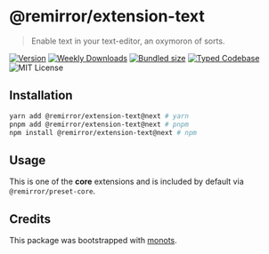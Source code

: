 # @remirror/extension-text

> Enable text in your text-editor, an oxymoron of sorts.

[![Version][version]][npm] [![Weekly Downloads][downloads-badge]][npm]
[![Bundled size][size-badge]][size] [![Typed Codebase][typescript]](./src/index.ts)
![MIT License][license]

[version]: https://flat.badgen.net/npm/v/@remirror/extension-text
[npm]: https://npmjs.com/package/@remirror/extension-text
[license]: https://flat.badgen.net/badge/license/MIT/purple
[size]: https://bundlephobia.com/result?p=@remirror/extension-text
[size-badge]: https://flat.badgen.net/bundlephobia/minzip/@remirror/extension-text
[typescript]: https://flat.badgen.net/badge/icon/TypeScript?icon=typescript&label
[downloads-badge]: https://badgen.net/npm/dw/@remirror/extension-text/red?icon=npm

## Installation

```bash
yarn add @remirror/extension-text@next # yarn
pnpm add @remirror/extension-text@next # pnpm
npm install @remirror/extension-text@next # npm
```

## Usage

This is one of the **core** extensions and is included by default via `@remirror/preset-core`.

## Credits

This package was bootstrapped with [monots].

[monots]: https://github.com/monots/monots

